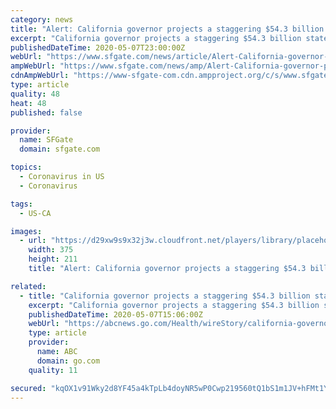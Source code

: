 ```yaml
---
category: news
title: "Alert: California governor projects a staggering $54.3 billion state deficit and 18% unemployment rate because of coronavirus"
excerpt: "California governor projects a staggering $54.3 billion state deficit and 18% unemployment rate because of coronavirus."
publishedDateTime: 2020-05-07T23:00:00Z
webUrl: "https://www.sfgate.com/news/article/Alert-California-governor-projects-a-staggering-15253685.php"
ampWebUrl: "https://www.sfgate.com/news/amp/Alert-California-governor-projects-a-staggering-15253685.php"
cdnAmpWebUrl: "https://www-sfgate-com.cdn.ampproject.org/c/s/www.sfgate.com/news/amp/Alert-California-governor-projects-a-staggering-15253685.php"
type: article
quality: 48
heat: 48
published: false

provider:
  name: SFGate
  domain: sfgate.com

topics:
  - Coronavirus in US
  - Coronavirus

tags:
  - US-CA

images:
  - url: "https://d29xw9s9x32j3w.cloudfront.net/players/library/placeholder.png"
    width: 375
    height: 211
    title: "Alert: California governor projects a staggering $54.3 billion state deficit and 18% unemployment rate because of coronavirus"

related:
  - title: "California governor projects a staggering $54.3 billion state deficit and 18% unemployment rate because of coronavirus"
    excerpt: "California governor projects a staggering $54.3 billion state deficit and 18% unemployment rate because of coronavirus"
    publishedDateTime: 2020-05-07T15:06:00Z
    webUrl: "https://abcnews.go.com/Health/wireStory/california-governor-projects-staggering-543-billion-state-deficit-70555680"
    type: article
    provider:
      name: ABC
      domain: go.com
    quality: 11

secured: "kqOX1v91Wky2d8YF45a4kTpLb4doyNR5wP0Cwp219560tQ1bS1m1JV+hFMt1Ynrh4NrnLqQyUN+LJuY5B0ZMuQ227LHxYmfK4CL9U8yDKkq7ZHhZE1CA8clTLlgys7C2FNVRavLl8MaFnRLAlJEJBvV2LDGpw4WXBosFYvw1BmY119FtGmMy8NFUQHIIn+5a6NAEha9xKJ6oGAaA/d5DGwLSvyQE3Bj4c9uEHxxJMAIkLxRZn2f4AuCPZdw+12Il7gQSQek6ywJdctPKRXEAsi8E+gBytI6zTZjuamA75Kpmk+R7cenxLkotVwqXbKSk;pyI2Qiun0LZleY4rGMMyCQ=="
---
```


